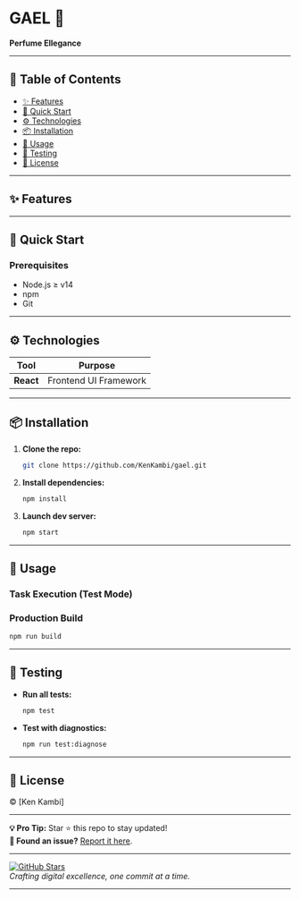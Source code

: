 # GAEL 🚀  
**Perfume Ellegance**  
  

---

## 📌 **Table of Contents**  
- [✨ Features](#-features)  
- [🚀 Quick Start](#-quick-start)  
- [⚙️ Technologies](#️-technologies)  
- [📦 Installation](#-installation)  
- [🎯 Usage](#-usage)  
- [🧪 Testing](#-testing)  
- [📜 License](#-license)  

---

## ✨ **Features**  

---

## 🚀 **Quick Start**  
### Prerequisites  
- Node.js ≥ v14  
- npm  
- Git  

---

## ⚙️ **Technologies**  
| Tool          | Purpose                     |  
|---------------|-----------------------------|  
| **React**     | Frontend UI Framework        

---

## 📦 **Installation**  
1. **Clone the repo:**  
   ```bash  
   git clone https://github.com/KenKambi/gael.git  
   ```  
2. **Install dependencies:**  
   ```bash  
   npm install  
   ```  
3. **Launch dev server:**  
   ```bash  
   npm start  
   ```  

---

## 🎯 **Usage**  
### Task Execution (Test Mode)  

### Production Build  
```bash  
npm run build  
```  

---

## 🧪 **Testing**  
- **Run all tests:**  
  ```bash  
  npm test  
  ```  
- **Test with diagnostics:**  
  ```bash  
  npm run test:diagnose  
  ```  

---

## 📜 **License**  
© [Ken Kambi] 

---  

**💡 Pro Tip:** Star ⭐ this repo to stay updated!  
**🐞 Found an issue?** [Report it here](https://github.com/KenKambi/gael/issues).  

---  

[![GitHub Stars](https://img.shields.io/github/stars/KenKambi/gael?style=social)](https://github.com/KenKambi/gael)  
*Crafting digital excellence, one commit at a time.*  

---  

  


